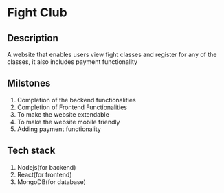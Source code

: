 # Fight Club

## Description

A website that enables users view fight classes and register for any of the classes, it also includes payment functionality

## Milstones

1. Completion of the backend functionalities
2. Completion of Frontend Functionalities
3. To make the website extendable
4. To make the website mobile friendly
5. Adding payment functionality

## Tech stack

1. Nodejs(for backend)
2. React(for frontend)
3. MongoDB(for database)
